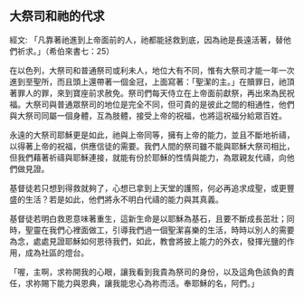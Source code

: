 ## 大祭司和祂的代求 ##
經文: 「凡靠著祂進到上帝面前的人，祂都能拯救到底，因為祂是長遠活著，替他們祈求。」（希伯來書七：25）

在以色列，大祭司和普通祭司或利未人，地位大有不同，惟有大祭司才能一年一次進到至聖所，而且頭上還帶著一個金冠，上面寫著：「聖潔的主。」在贖罪日，祂頂著罪人的罪，來到寶座前求赦免。祭司們每天侍立在上帝面前獻祭，再出來為民祝福。大祭司與普通眾祭司的地位是完全不同，但可貴的是彼此之間的相通性，他們與大祭司同屬一個身體，互為肢體，接受上帝的祝福，也將這祝福分給眾百姓。

永遠的大祭司耶穌更是如此，祂與上帝同等，擁有上帝的能力，並且不斷地祈禱，以得著上帝的祝福，供應信徒的需要。我們人間的祭司雖不能與耶穌大祭司相比，但我們藉著祈禱與耶穌連接，就能有份於耶穌的性情與能力，為眾親友代禱，向他們做見證。

基督徒若只想到得救就夠了，心想已拿到上天堂的護照，何必再追求成聖，或更豐盛的生活？若是如此，他們將永不明白代禱的能力與其真義。

基督徒若明白救恩意味著重生，這新生命是以耶穌為基石，且要不斷成長茁壯；同時，聖靈在我們心裡面做工，引導我們過一個聖潔喜樂的生活，時時以別人的需要為念，處處見證耶穌如何恩待我們，如此，教會將披上能力的外衣，發揮光鹽的作用，成為社區的燈台。

「喔，主啊，求祢開我的心眼，讓我看到我貴為祭司的身份，以及這角色該負的責任，求祢賜下能力與恩典，讓我能忠心為祢而活。奉耶穌的名，阿們。」